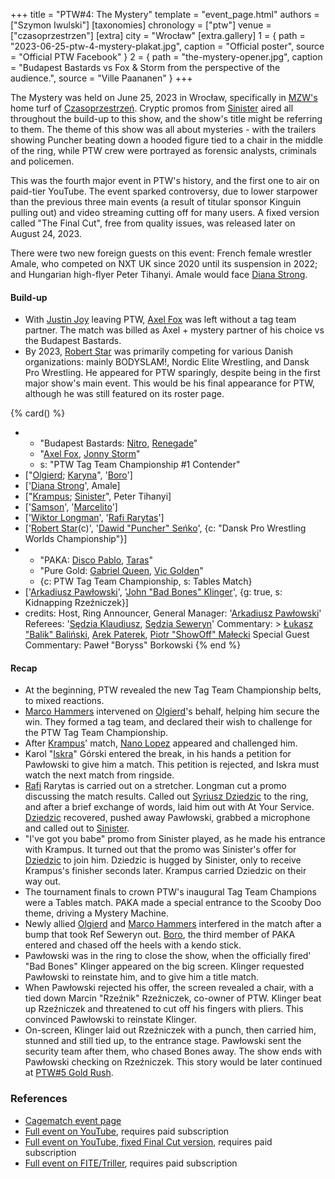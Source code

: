 +++
title = "PTW#4: The Mystery"
template = "event_page.html"
authors = ["Szymon Iwulski"]
[taxonomies]
chronology = ["ptw"]
venue = ["czasoprzestrzen"]
[extra]
city = "Wrocław"
[extra.gallery]
1 = { path = "2023-06-25-ptw-4-mystery-plakat.jpg", caption = "Official poster", source = "Official PTW Facebook" }
2 = { path = "the-mystery-opener.jpg", caption = "Budapest Bastards vs Fox & Storm from the perspective of the audience.", source = "Ville Paananen" }
+++

The Mystery was held on June 25, 2023 in Wrocław, specifically in [MZW's](@/o/mzw.md) home turf of [Czasoprzestrzeń](@/v/czasoprzestrzen.md). Cryptic promos from [Sinister](@/w/sinister.md) aired all throughout the build-up to this show, and the show's title might be referring to them. The theme of this show was all about mysteries - with the trailers showing Puncher beating down a hooded figure tied to a chair in the middle of the ring, while PTW crew were portrayed as forensic analysts, criminals and policemen.

This was the fourth major event in PTW's history, and the first one to air on paid-tier YouTube. The event sparked controversy, due to lower starpower than the previous three main events (a result of titular sponsor Kinguin pulling out) and video streaming cutting off for many users.
A fixed version called "The Final Cut", free from quality issues, was released later on August 24, 2023.

There were two new foreign guests on this event: French female wrestler Amale, who competed on NXT UK since 2020 until its suspension in 2022; and Hungarian high-flyer Peter Tihanyi. Amale would face [Diana Strong](@/w/diana-strong.md).

#### Build-up

* With [Justin Joy](@/w/justin-joy.md) leaving PTW, [Axel Fox](@/w/axel-fox.md) was left without a tag team partner. The match was billed as Axel + mystery partner of his choice vs the Budapest Bastards.
* By 2023, [Robert Star](@/w/robert-star.md) was primarily competing for various Danish organizations: mainly BODYSLAM!, Nordic Elite Wrestling, and Dansk Pro Wrestling. He appeared for PTW sparingly, despite being in the first major show's main event. This would be his final appearance for PTW, although he was still featured on its roster page.

{% card() %}
- - "Budapest Bastards: [Nitro](@/w/nitro.md), [Renegade](@/w/renegade.md)"
  - "[Axel Fox](@/w/axel-fox.md), [Jonny Storm](@/w/jonny-storm.md)"
  - s: "PTW Tag Team Championship #1 Contender"
- ["[Olgierd](@/w/olgierd.md); [Karyna](@/w/karyna.md)", '[Boro](@/w/boro.md)']
- ['[Diana Strong](@/w/diana-strong.md)', Amale]
- ["[Krampus](@/w/krampus.md); [Sinister](@/w/sinister.md)", Peter Tihanyi]
- ['[Samson](@/w/samson.md)', '[Marcelito](@/w/marcelito.md)']
- ['[Wiktor Longman](@/w/wiktor-longman.md)', '[Rafi Rarytas](@/w/rafi.md)']
- ['[Robert Star](@/w/robert-star.md)(c)', '[Dawid "Puncher" Seńko](@/w/puncher.md)',
  {c: "Dansk Pro Wrestling Worlds Championship"}]
- - "PAKA: [Disco Pablo](@/w/disco-pablo.md), [Taras](@/w/taras.md)"
  - "Pure Gold: [Gabriel Queen](@/w/gabriel-queen.md), [Vic Golden](@/w/vic-golden.md)"
  - {c: PTW Tag Team Championship, s: Tables Match}
- ['[Arkadiusz Pawłowski](@/w/pan-pawlowski.md)', '[John "Bad Bones" Klinger](@/w/bad-bones.md)',
  {g: true, s: Kidnapping Rzeźniczek}]
- credits:
    Host, Ring Announcer, General Manager: '[Arkadiusz Pawłowski](@/w/pan-pawlowski.md)'
    Referees: '[Sędzia Klaudiusz](@/w/sedzia-klaudiusz.md), [Sędzia Seweryn](@/w/sedzia-seweryn.md)'
    Commentary: >
      [Łukasz "Balik" Baliński](@/w/lukasz-balinski.md),
      [Arek Paterek](@/w/arek-paterek.md), 
      [Piotr "ShowOff" Małecki](@/w/piotr-malecki.md)
    Special Guest Commentary: Paweł "Boryss" Borkowski
{% end %}

#### Recap

* At the beginning, PTW revealed the new Tag Team Championship belts, to mixed reactions.
* [Marco Hammers](@/w/marco-hammers.md) intervened on [Olgierd](@/w/olgierd.md)'s behalf, helping him secure the win. They formed a tag team, and declared their wish to challenge for the PTW Tag Team Championship.
* After [Krampus](@/w/krampus.md)' match, [Nano Lopez](@/w/nano-lopez.md) appeared and challenged him.
* Karol "[Iskra](@/w/iskra.md)" Górski entered the break, in his hands a petition for Pawłowski to give him a match. This petition is rejected, and Iskra must watch the next match from ringside.
* [Rafi](@/w/rafi.md) Rarytas is carried out on a stretcher. Longman cut a promo discussing the match results. Called out [Syriusz Dziedzic](@/w/dziedzic.md) to the ring, and after a brief exchange of words, laid him out with At Your Service. [Dziedzic](@/w/dziedzic.md) recovered, pushed away Pawłowski, grabbed a microphone and called out to [Sinister](@/w/sinister.md).
* "I've got you babe" promo from Sinister played, as he made his entrance with Krampus. It turned out that the promo was Sinister's offer for [Dziedzic](@/w/dziedzic.md) to join him. Dziedzic is hugged by Sinister, only to receive Krampus's finisher seconds later. Krampus carried Dziedzic on their way out.
* The tournament finals to crown PTW's inaugural Tag Team Champions were a Tables match. PAKA made a special entrance to the Scooby Doo theme, driving a Mystery Machine.
* Newly allied [Olgierd](@/w/olgierd.md) and [Marco Hammers](@/w/marco-hammers.md) interfered in the match after a bump that took Ref Seweryn out. [Boro](@/w/boro.md), the third member of PAKA entered and chased off the heels with a kendo stick.
* Pawłowski was in the ring to close the show, when the officially fired' "Bad Bones" Klinger appeared on the big screen. Klinger requested Pawłowski to reinstate him, and to give him a title match.
* When Pawłowski rejected his offer, the screen revealed a chair, with a tied down Marcin "Rzeźnik" Rzeźniczek, co-owner of PTW. Klinger beat up Rzeźniczek and threatened to cut off his fingers with pliers. This convinced Pawłowski to reinstate Klinger.
* On-screen, Klinger laid out Rzeźniczek with a punch, then carried him, stunned and still tied up, to the entrance stage. Pawłowski sent the security team after them, who chased Bones away. The show ends with Pawłowski checking on Rzeźniczek. This story would be later continued at [PTW#5 Gold Rush](@/e/ptw/2024-02-03-ptw-5-gold-rush.md).

### References

* [Cagematch event page](https://www.cagematch.net/?id=1&nr=367306)
* [Full event on YouTube](https://www.youtube.com/watch?v=bjeXfDhVFJY), requires paid subscription
* [Full event on YouTube, fixed Final Cut version](https://www.youtube.com/watch?v=q8k7UEDEXxI), requires paid subscription
* [Full event on FITE/Triller](https://www.trillertv.com/watch/ptw-4-the-mystery/2pd8e/), requires paid subscription
